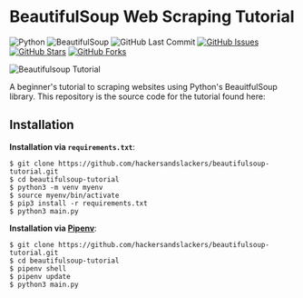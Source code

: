 # BeautifulSoup Web Scraping Tutorial

![Python](https://img.shields.io/badge/Python-v^3.8-blue.svg?logo=python&longCache=true&logoColor=white&colorB=5e81ac&style=flat-square&colorA=4c566a)
![BeautifulSoup](https://img.shields.io/badge/BeautifulSoup4-v4.9.1-blue.svg?longCache=true&logo=python&longCache=true&style=flat-square&logoColor=white&colorB=5e81ac&colorA=4c566a)
![GitHub Last Commit](https://img.shields.io/github/last-commit/google/skia.svg?style=flat-square&colorA=4c566a&colorB=a3be8c)
[![GitHub Issues](https://img.shields.io/github/issues/hackersandslackers/beautifulsoup-tutorial.svg?style=flat-square&colorA=4c566a&colorB=ebcb8b&logo=Github)](https://github.com/hackersandslackers/beautifulsoup-tutorial/issues)
[![GitHub Stars](https://img.shields.io/github/stars/hackersandslackers/beautifulsoup-tutorial.svg?style=flat-square&colorB=ebcb8b&colorA=4c566a&logo=Github)](https://github.com/hackersandslackers/beautifulsoup-tutorial/stargazers)
[![GitHub Forks](https://img.shields.io/github/forks/hackersandslackers/beautifulsoup-tutorial.svg?style=flat-square&colorA=4c566a&colorB=ebcb8b&logo=Github)](https://github.com/hackersandslackers/beautifulsoup-tutorial/network)

![Beautifulsoup Tutorial](https://storage.googleapis.com/hackersandslackers-cdn/2018/11/beauitfulsoup2@2x.jpg)

A beginner's tutorial to scraping websites using Python's BeauitfulSoup library. This repository is the source code for the tutorial found here: 

## Installation

**Installation via `requirements.txt`**:

```shell
$ git clone https://github.com/hackersandslackers/beautifulsoup-tutorial.git
$ cd beautifulsoup-tutorial
$ python3 -m venv myenv
$ source myenv/bin/activate
$ pip3 install -r requirements.txt
$ python3 main.py
```

**Installation via [Pipenv](https://pipenv-fork.readthedocs.io/en/latest/)**:

```shell
$ git clone https://github.com/hackersandslackers/beautifulsoup-tutorial.git
$ cd beautifulsoup-tutorial
$ pipenv shell
$ pipenv update
$ python3 main.py
```